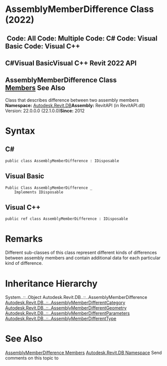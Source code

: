 # AssemblyMemberDifference Class (2022)

﻿
 Code: All Code: Multiple Code: C# Code: Visual Basic Code: Visual C++   
---  
C#Visual BasicVisual C++
Revit 2022 API  
---  
AssemblyMemberDifference Class  
[Members](b3f48a6d-a461-22f9-3dc5-1ec9d61ef61b.md "AssemblyMemberDifference Members") See Also  
---  
Class that describes difference between two assembly members 
**Namespace:** [Autodesk.Revit.DB](87546ba7-461b-c646-cbb1-2cb8f5bff8b2.md "Autodesk.Revit.DB Namespace")**Assembly:** RevitAPI (in RevitAPI.dll) Version: 22.0.0.0 (22.1.0.0)**Since:** 2012 
# Syntax
C#  
---  
```text
public class AssemblyMemberDifference : IDisposable
```
  
Visual Basic  
---  
```text
Public Class AssemblyMemberDifference _
	Implements IDisposable
```
  
Visual C++  
---  
```text
public ref class AssemblyMemberDifference : IDisposable
```
  
# Remarks
Different sub-classes of this class represent different kinds of differences between assembly members and contain additional data for each particular kind of difference. 
# Inheritance Hierarchy
System..::..Object Autodesk.Revit.DB..::..AssemblyMemberDifference [Autodesk.Revit.DB..::..AssemblyMemberDifferentCategory](e244624d-2bdb-ded8-dfcc-255259880dc6.md "AssemblyMemberDifferentCategory Class") [Autodesk.Revit.DB..::..AssemblyMemberDifferentGeometry](6183660b-931b-7711-6489-1a4aef4cf308.md "AssemblyMemberDifferentGeometry Class") [Autodesk.Revit.DB..::..AssemblyMemberDifferentParameters](bff4df0d-ea29-c280-f4ad-47214fa7d126.md "AssemblyMemberDifferentParameters Class") [Autodesk.Revit.DB..::..AssemblyMemberDifferentType](12b0c348-9e86-f5f0-ed28-bd8be688c937.md "AssemblyMemberDifferentType Class")
# See Also
[AssemblyMemberDifference Members](b3f48a6d-a461-22f9-3dc5-1ec9d61ef61b.md "AssemblyMemberDifference Members")
[Autodesk.Revit.DB Namespace](87546ba7-461b-c646-cbb1-2cb8f5bff8b2.md "Autodesk.Revit.DB Namespace")
Send comments on this topic to 